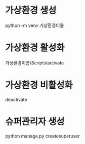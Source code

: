# 가상환경 생성
python -m venv 가상환경이름

# 가상환경 활성화
가상환경이름\Scripts\activate

# 가상환경 비활성화
deactivate

# 슈퍼관리자 생성
python manage.py createsuperuser